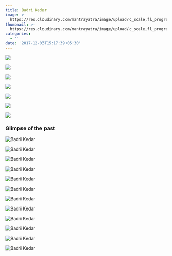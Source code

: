 ```yaml
---
title: Badri Kedar
image: >-
  https://res.cloudinary.com/mantrayatra/image/upload/c_scale,fl_progressive,w_1450/v1/badrinath/Badri2.jpg
thumbnail: >-
  https://res.cloudinary.com/mantrayatra/image/upload/c_scale,fl_progressive,w_400/v1/badrinath/Badri2.jpg
categories:
  - ''
date: '2017-12-03T15:17:39+05:30'
---
```

![](https://res.cloudinary.com/mantrayatra/image/upload/c_scale,fl_progressive,h_600,w_800/v1/badrinath/Badri2.jpg)

![](https://res.cloudinary.com/mantrayatra/image/upload/c_scale,fl_progressive,w_800/v1/badrinath/20180909_095716.jpg)

![](https://res.cloudinary.com/mantrayatra/image/upload/c_scale,fl_progressive,w_800/v1/badrinath/WhatsApp_Image_2018-09-05_at_06.32.25.jpg)

![](https://res.cloudinary.com/mantrayatra/image/upload/c_scale,fl_progressive,w_800/v1/badrinath/WhatsApp_Image_2018-09-08_at_16.39.20.jpg)

![](https://res.cloudinary.com/mantrayatra/image/upload/c_scale,fl_progressive,w_800/v1/badrinath/20180909_131822.jpg)

![](https://res.cloudinary.com/mantrayatra/image/upload/c_scale,fl_progressive,h_600,w_800/v1/badrinath/Badri.jpg)

![](https://res.cloudinary.com/mantrayatra/image/upload/c_scale,fl_progressive,h_600,w_800/v1/badrinath/Badri1.jpg)

### Glimpse of the past

![Badri Kedar](https://res.cloudinary.com/mantrayatra/image/upload/c_scale,w_800,fl_progressive/badrinath/IMG_0275.jpg)

![Badri Kedar](https://res.cloudinary.com/mantrayatra/image/upload/c_scale,w_800,fl_progressive/badrinath/IMG_0795_2.jpg)

![Badri Kedar](https://res.cloudinary.com/mantrayatra/image/upload/c_scale,w_800,fl_progressive/badrinath/IMG_20170830_105705204.jpg)

![Badri Kedar](https://res.cloudinary.com/mantrayatra/image/upload/c_scale,w_800,fl_progressive/badrinath/IMG_20170831_100219468.jpg)

![Badri Kedar](https://res.cloudinary.com/mantrayatra/image/upload/c_scale,w_800,fl_progressive/badrinath/IMG_20170831_101022402.jpg)

![Badri Kedar](https://res.cloudinary.com/mantrayatra/image/upload/c_scale,w_800,fl_progressive/badrinath/IMG_20170901_075606872.jpg)

![Badri Kedar](https://res.cloudinary.com/mantrayatra/image/upload/c_scale,w_800,fl_progressive/badrinath/IMG_20170901_114922862.jpg)

![Badri Kedar](https://res.cloudinary.com/mantrayatra/image/upload/c_scale,w_800,fl_progressive/badrinath/IMG_20170902_162123771.jpg)

![Badri Kedar](https://res.cloudinary.com/mantrayatra/image/upload/c_scale,w_800,fl_progressive/badrinath/IMG_20170903_073036379.jpg)

![Badri Kedar](https://res.cloudinary.com/mantrayatra/image/upload/c_scale,w_800,fl_progressive/badrinath/IMG_20170904_160228779.jpg)

![Badri Kedar](https://res.cloudinary.com/mantrayatra/image/upload/c_scale,w_800,fl_progressive/badrinath/IMG_20170905_091131727.jpg)

![Badri Kedar](https://res.cloudinary.com/mantrayatra/image/upload/c_scale,w_800,fl_progressive/badrinath/IMG_20170905_091335296.jpg)
